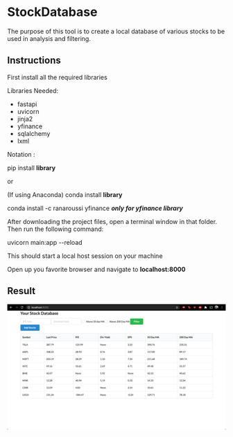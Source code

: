 # StockDatabase

The purpose of this tool is to create a local database of various stocks to be used in analysis and filtering.

## Instructions

First install all the required libraries

Libraries Needed:
- fastapi
- uvicorn
- jinja2
- yfinance
- sqlalchemy
- lxml

Notation :

pip install **library** 

or

(If using Anaconda)
conda install **library**

conda install -c ranaroussi yfinance
***only for yfinance library***

After downloading the project files, open a terminal window in that folder. Then run the following command:

uvicorn main:app --reload

This should start a local host session on your machine 

Open up you favorite browser and navigate to **localhost:8000**

## Result

![Example](/Example.png)
